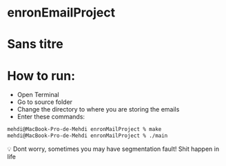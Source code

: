 # enronEmailProject

# Sans titre

# How to run:

- Open Terminal
- Go to source folder
- Change the directory to where you are storing the emails
- Enter these commands:

```bash
mehdi@MacBook-Pro-de-Mehdi enronMailProject % make
mehdi@MacBook-Pro-de-Mehdi enronMailProject % ./main
```

<aside>
💡 Dont worry, sometimes you may have segmentation fault! Shit happen in life

</aside>
